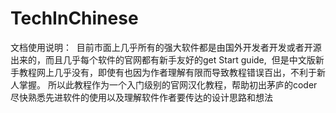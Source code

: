 # TechInChinese
文档使用说明：
  目前市面上几乎所有的强大软件都是由国外开发者开发或者开源出来的，而且几乎每个软件的官网都有新手友好的get Start guide,
  但是中文版新手教程网上几乎没有，即使有也因为作者理解有限而导致教程错误百出，不利于新人掌握。
  所以此教程作为一个入门级别的官网汉化教程，帮助初出茅庐的coder尽快熟悉先进软件的使用以及理解软件作者要传达的设计思路和想法

